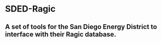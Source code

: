 # SDED-Ragic
## A set of tools for the San Diego Energy District to interface with their Ragic database.
